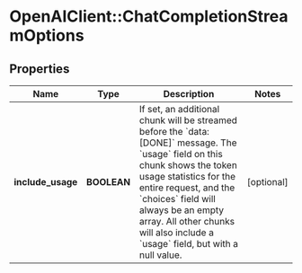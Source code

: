 # OpenAIClient::ChatCompletionStreamOptions

## Properties
Name | Type | Description | Notes
------------ | ------------- | ------------- | -------------
**include_usage** | **BOOLEAN** | If set, an additional chunk will be streamed before the &#x60;data: [DONE]&#x60; message. The &#x60;usage&#x60; field on this chunk shows the token usage statistics for the entire request, and the &#x60;choices&#x60; field will always be an empty array. All other chunks will also include a &#x60;usage&#x60; field, but with a null value.  | [optional] 

